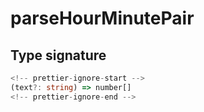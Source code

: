 # parseHourMinutePair

## Type signature

```typescript
<!-- prettier-ignore-start -->
(text?: string) => number[]
<!-- prettier-ignore-end -->
```
